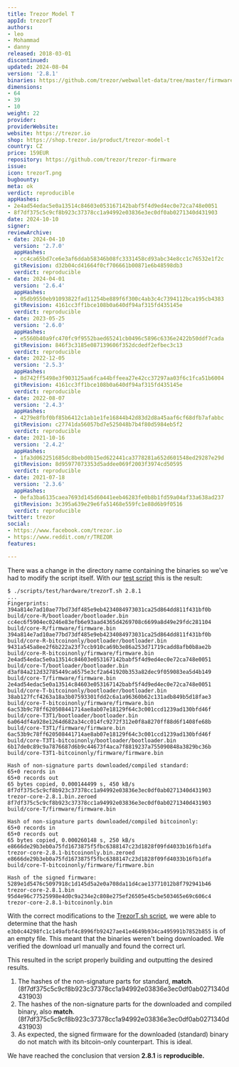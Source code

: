 ```yaml
---
title: Trezor Model T
appId: trezorT
authors:
- leo
- Mohammad
- danny
released: 2018-03-01
discontinued: 
updated: 2024-08-04
version: '2.8.1'
binaries: https://github.com/trezor/webwallet-data/tree/master/firmware/2
dimensions:
- 64
- 39
- 10
weight: 22
provider: 
providerWebsite: 
website: https://trezor.io
shop: https://shop.trezor.io/product/trezor-model-t
country: CZ
price: 159EUR
repository: https://github.com/trezor/trezor-firmware
issue: 
icon: trezorT.png
bugbounty: 
meta: ok
verdict: reproducible
appHashes:
- 2e4ad54edac5e0a13514c84603e053167142babf5f4d9ed4ec0e72ca748e0051
- 8f7df375c5c9cf8b923c37378cc1a94992e03836e3ec0df0ab0271340d431903
date: 2024-10-10
signer: 
reviewArchive:
- date: 2024-04-10
  version: '2.7.0'
  appHashes:
  - cc4ca65bd7ce6e3af6ddab58346b08fc3331458cd93abc34e8cc1c76532e1f2c
  gitRevision: d32b04cd41664f0cf706661b00871e6b48598db3
  verdict: reproducible
- date: 2024-04-01
  version: '2.6.4'
  appHashes:
  - 05db9550eb91093822fad11254be889f6f300c4ab3c4c7394112bca195cb4383
  gitRevision: 4161cc3ff1bce108b0a640df94af315fd435145e
  verdict: reproducible
- date: 2023-05-25
  version: '2.6.0'
  appHashes:
  - e5560b40a9fc470fc9f9552baed65241cb0496c5896c6336e2422b50ddf7cada
  gitRevision: 846f3c3185e087139606f352dcdedf2efbec3c13
  verdict: reproducible
- date: 2022-12-05
  version: '2.5.3'
  appHashes:
  - 8d742ff5498e3f903125aa6fca44bffeea27e42cc37297aa03f6c1fca51b6004
  gitRevision: 4161cc3ff1bce108b0a640df94af315fd435145e
  verdict: reproducible
- date: 2022-08-07
  version: '2.4.3'
  appHashes:
  - 4279e8fbf0bf85b6412c1ab1e1fe16844b42d83d2d8a45aaf6cf68dfb7afabbc
  gitRevision: c27741da56057bd7e525048b7b4f80d5984eb5f2
  verdict: reproducible
- date: 2021-10-16
  version: '2.4.2'
  appHashes:
  - 1fa3d062251685dc8bebd0b15ed622441ca3778281a652d601548ed29287e29d
  gitRevision: 8d95977073353d5addee069f2003f3974cd50595
  verdict: reproducible
- date: 2021-07-18
  version: '2.3.6'
  appHashes:
  - 0efa3ba6135caea7693d145d60441eeb46283fe0b8b1fd59a04af33a638ad237
  gitRevision: 3c395a639e29e6fa51468e559fc1e88d6b9f0516
  verdict: reproducible
twitter: trezor
social:
- https://www.facebook.com/trezor.io
- https://www.reddit.com/r/TREZOR
features: 

---
```


There was a change in the directory name containing the binaries so we've had to modify the script itself.
With our
[test script](https://gitlab.com/walletscrutiny/walletScrutinyCom/-/blob/master/scripts/test/hardware/trezorT.sh)
this is the result:

```
$ ./scripts/test/hardware/trezorT.sh 2.8.1
...
Fingerprints:
394a814e7ad10ae77bd73df485e9eb4234084973031ca25d864dd811f431bf0b build/core-R/bootloader/bootloader.bin
cc4ec6f5904ec0246e83efb6e93aad4365d4269708c6699a8d49e29fdc281104 build/core-R/firmware/firmware.bin
394a814e7ad10ae77bd73df485e9eb4234084973031ca25d864dd811f431bf0b build/core-R-bitcoinonly/bootloader/bootloader.bin
9431a545a8ee2f6b222a23f7ccb910ca69b3e86a253d71719cadd8afb0b8ae2b build/core-R-bitcoinonly/firmware/firmware.bin
2e4ad54edac5e0a13514c84603e053167142babf5f4d9ed4ec0e72ca748e0051 build/core-T/bootloader/bootloader.bin
d3af84a212d32785449ca6575e3cf2a641920b353a82dec9f059083ea5d4b149 build/core-T/firmware/firmware.bin
2e4ad54edac5e0a13514c84603e053167142babf5f4d9ed4ec0e72ca748e0051 build/core-T-bitcoinonly/bootloader/bootloader.bin
38ab127fcf4263a18a3b07593301fdd2c6a1a96360b62c131adb849b5d18fae3 build/core-T-bitcoinonly/firmware/firmware.bin
6ac53b9c78ff620508441714ae8ab07e18129f64c3c001ccd1239ad130bfd46f build/core-T3T1/bootloader/bootloader.bin
6a064df4a928e1264d682a34cc014fc9272f312e0f8a8270ff88d6f1408fe68b build/core-T3T1/firmware/firmware.bin
6ac53b9c78ff620508441714ae8ab07e18129f64c3c001ccd1239ad130bfd46f build/core-T3T1-bitcoinonly/bootloader/bootloader.bin
6b17de0c89c9a7876687d6b9c44673f4aca7f8819237a755090848a3829bc36b build/core-T3T1-bitcoinonly/firmware/firmware.bin

Hash of non-signature parts downloaded/compiled standard:
65+0 records in
65+0 records out
65 bytes copied, 0.000144499 s, 450 kB/s
8f7df375c5c9cf8b923c37378cc1a94992e03836e3ec0df0ab0271340d431903  trezor-core-2.8.1.bin.zeroed
8f7df375c5c9cf8b923c37378cc1a94992e03836e3ec0df0ab0271340d431903  build/core-T/firmware/firmware.bin

Hash of non-signature parts downloaded/compiled bitcoinonly:
65+0 records in
65+0 records out
65 bytes copied, 0.000260148 s, 250 kB/s
e8666de29b3eb0a75fd1673875f5fbc6388147c23d1828f09fd4033b16fb1dfa  trezor-core-2.8.1-bitcoinonly.bin.zeroed
e8666de29b3eb0a75fd1673875f5fbc6388147c23d1828f09fd4033b16fb1dfa  build/core-T-bitcoinonly/firmware/firmware.bin

Hash of the signed firmware:
5289e1d5476c5097918c1d145d5a2e0a708da11d4cae13771012b8f792941b46  trezor-core-2.8.1.bin
95d4e96c77525998e4d0c9a234e2c808e275ef26505e45cbe503465e69c606c4  trezor-core-2.8.1-bitcoinonly.bin
```

With the correct modifications to the [TrezorT.sh script](https://gitlab.com/walletscrutiny/walletScrutinyCom/-/blob/1d8681a3f2a03ef61c79fd08112425e3fcb2e8a9/scripts/test/hardware/trezorT.sh), we were able to determine that the hash `e3b0c44298fc1c149afbf4c8996fb92427ae41e4649b934ca495991b7852b855` is of an empty file. This meant that the binaries weren't being downloaded. We verified the download url manually and found the correct url. 

This resulted in the script properly building and outputting the desired results. 

1. The hashes of the non-signature parts for standard, **match**. (8f7df375c5c9cf8b923c37378cc1a94992e03836e3ec0df0ab0271340d431903)
2. The hashes of the non-signature parts for the downloaded and compiled binary, also **match**. (8f7df375c5c9cf8b923c37378cc1a94992e03836e3ec0df0ab0271340d431903)
3. As expected, the signed firmware for the downloaded (standard) binary do not match with its bitcoin-only counterpart. This is ideal.

We have reached the conclusion that version **2.8.1** is **reproducible.**
